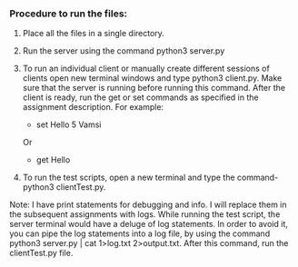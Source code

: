 ### Procedure to run the files:

1) Place all the files in a single directory.

2) Run the server using the command python3 server.py 

3) To run an individual client or manually create different sessions of clients open new terminal windows and type python3 client.py. Make sure that the server is running before running this command. After the client is ready, run the get or set commands as specified in the assignment description. For example: 
    
    - set Hello 5
      Vamsi

    Or

    - get Hello
     
4) To run the test scripts, open a new terminal and type the command- python3 clientTest.py.

Note: I have print statements for debugging and info. I will replace them in the subsequent assignments with logs. While running the test script, the server terminal would have a deluge of log statements. In order to avoid it, you can pipe the log statements into a log file, by using the command python3 server.py | cat 1>log.txt 2>output.txt. After this command, run the clientTest.py file.

